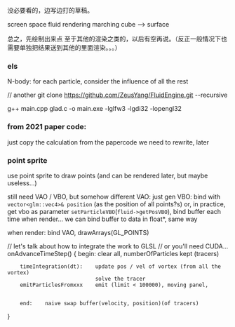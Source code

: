 没必要看的，边写边打的草稿。


screen space fluid rendering
marching cube --> surface

总之，先绘制出来点
至于其他的渲染之类的，以后有空再说。（反正一般情况下也需要单独把结果送到其他的里面渲染。。。）

### els
N-body: for each particle, consider the influence of all the rest

// another
git clone https://github.com/ZeusYang/FluidEngine.git --recursive



g++ main.cpp glad.c  -o main.exe -lglfw3 -lgdi32 -lopengl32


### from 2021 paper code:
just copy the calculation from the papercode
we need to rewrite, later



### point sprite

use point sprite to draw points
(and can be rendered later, but maybe useless...)

still need VAO / VBO, but somehow different
VAO: just gen
VBO: bind with `vector<glm::vec4>& position` (as the position of all points?s)
        or, in practice, get vbo as parameter `setParticleVBO`(`fluid->getPosVBO`), bind    buffer each time when render...
        we can bind buffer to data in float*, same way

when render: bind VAO, drawArrays(GL_POINTS)



// let's talk about how to integrate the work to GLSL
// or you'll need CUDA...
onAdvanceTimeStep() {
        begin:  clear all, numberOfParticles kept (tracers)

        timeIntegration(dt):    update pos / vel of vortex (from all the vortex)
                                solve the tracer        
        emitParticlesFromxxx    emit (limit < 100000), moving panel, 


        end:    naive swap buffer(velocity, position)(of tracers)
}
